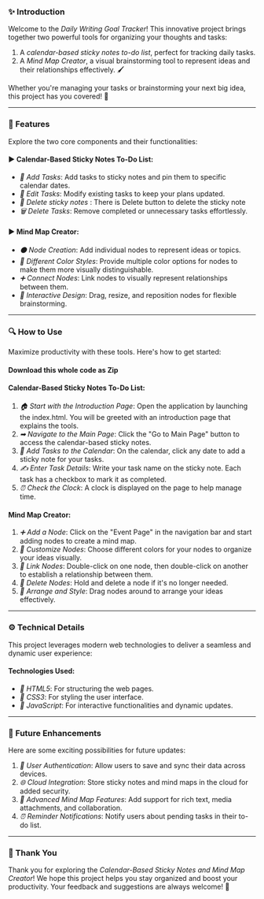 ### ✨ Introduction
Welcome to the *Daily Writing Goal Tracker*! This innovative project brings together two powerful tools for organizing your thoughts and tasks:
1. A *calendar-based sticky notes to-do list*, perfect for tracking daily tasks.
2. A *Mind Map Creator*, a visual brainstorming tool to represent ideas and their relationships effectively. 🖌

Whether you're managing your tasks or brainstorming your next big idea, this project has you covered! 🌟

---

### 🔧 Features
Explore the two core components and their functionalities:

#### ▶ Calendar-Based Sticky Notes To-Do List:
- *🔄 Add Tasks*: Add tasks to sticky notes and pin them to specific calendar dates.
- *🔀 Edit Tasks*: Modify existing tasks to keep your plans updated.
- *🔁 Delete sticky notes* : There is Delete button to delete the sticky note
- *🗑 Delete Tasks*: Remove completed or unnecessary tasks effortlessly.

#### ▶ Mind Map Creator:
- *⚫ Node Creation*: Add individual nodes to represent ideas or topics.
- *💚 Different Color Styles*: Provide multiple color options for nodes to make them more visually distinguishable.
- *➕ Connect Nodes*: Link nodes to visually represent relationships between them.
- *🔧 Interactive Design*: Drag, resize, and reposition nodes for flexible brainstorming.

---

### 🔍 How to Use
Maximize productivity with these tools. Here's how to get started:

#### Download this whole code as Zip

#### Calendar-Based Sticky Notes To-Do List:
1. *🏠 Start with the Introduction Page*: Open the application by launching the index.html. You will be greeted with an introduction page that explains the tools.
2. *➡ Navigate to the Main Page*: Click the "Go to Main Page" button to access the calendar-based sticky notes.
3. *📅 Add Tasks to the Calendar*: On the calendar, click any date to add a sticky note for your tasks.
4. *✍ Enter Task Details*: Write your task name on the sticky note. Each task has a checkbox to mark it as completed.
5. *⏰ Check the Clock*: A clock is displayed on the page to help manage time.

#### Mind Map Creator:
1. *➕ Add a Node*: Click on the "Event Page" in the navigation bar and start adding nodes to create a mind map.
2. *🔧 Customize Nodes*: Choose different colors for your nodes to organize your ideas visually.
3. *🔄 Link Nodes*: Double-click on one node, then double-click on another to establish a relationship between them.
4. *🔢 Delete Nodes*: Hold and delete a node if it's no longer needed.
5. *🎨 Arrange and Style*: Drag nodes around to arrange your ideas effectively.

---

### ⚙ Technical Details
This project leverages modern web technologies to deliver a seamless and dynamic user experience:

#### Technologies Used:
- *🔄 HTML5*: For structuring the web pages.
- *🔨 CSS3*: For styling the user interface.
- *🔬 JavaScript*: For interactive functionalities and dynamic updates.

---

### 🚀 Future Enhancements
Here are some exciting possibilities for future updates:

1. *🔐 User Authentication*: Allow users to save and sync their data across devices.
2. *🌐 Cloud Integration*: Store sticky notes and mind maps in the cloud for added security.
3. *🔧 Advanced Mind Map Features*: Add support for rich text, media attachments, and collaboration.
4. *⏰ Reminder Notifications*: Notify users about pending tasks in their to-do list.

---

### 🌟 Thank You
Thank you for exploring the *Calendar-Based Sticky Notes and Mind Map Creator*! We hope this project helps you stay organized and boost your productivity. Your feedback and suggestions are always welcome! 🎉

